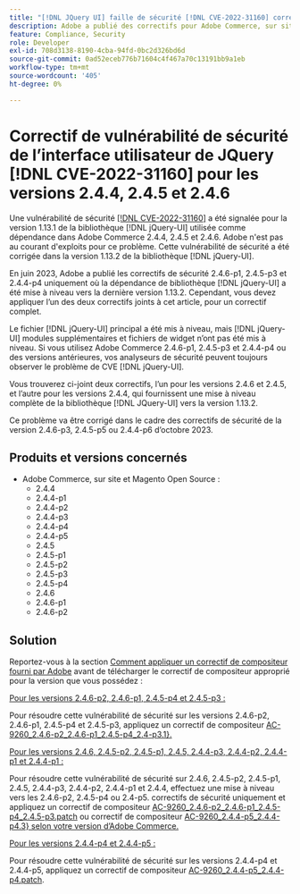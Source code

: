 ```yaml
---
title: "[!DNL JQuery UI] faille de sécurité [!DNL CVE-2022-31160] correctif pour les versions 2.4.4, 2.4.5 et 2.4.6"
description: Adobe a publié des correctifs pour Adobe Commerce, sur site et Magento Open Source. Ces correctifs résolvent la vulnérabilité de sécurité  [!DNL CVE-2022-31160] signalée pour [!DNL jQuery-UI] la version 1.13.1 de la bibliothèque utilisée comme dépendance dans Adobe Commerce 2.4.4, 2.4.5 et 2.4.6.
feature: Compliance, Security
role: Developer
exl-id: 708d3138-8190-4cba-94fd-0bc2d326bd6d
source-git-commit: 0ad52eceb776b71604c4f467a70c13191bb9a1eb
workflow-type: tm+mt
source-wordcount: '405'
ht-degree: 0%

---
```


# Correctif de vulnérabilité de sécurité de l’interface utilisateur de JQuery [!DNL CVE-2022-31160] pour les versions 2.4.4, 2.4.5 et 2.4.6

Une vulnérabilité de sécurité [[!DNL CVE-2022-31160]](https://nvd.nist.gov/vuln/detail/CVE-2022-31160) a été signalée pour la version 1.13.1 de la bibliothèque [!DNL jQuery-UI] utilisée comme dépendance dans Adobe Commerce 2.4.4, 2.4.5 et 2.4.6. Adobe n&#39;est pas au courant d&#39;exploits pour ce problème. Cette vulnérabilité de sécurité a été corrigée dans la version 1.13.2 de la bibliothèque [!DNL jQuery-UI].

En juin 2023, Adobe a publié les correctifs de sécurité 2.4.6-p1, 2.4.5-p3 et 2.4.4-p4 uniquement où la dépendance de bibliothèque [!DNL jQuery-UI] a été mise à niveau vers la dernière version 1.13.2. Cependant, vous devez appliquer l’un des deux correctifs joints à cet article, pour un correctif complet.

Le fichier [!DNL jQuery-UI] principal a été mis à niveau, mais [!DNL jQuery-UI] modules supplémentaires et fichiers de widget n’ont pas été mis à niveau. Si vous utilisez Adobe Commerce 2.4.6-p1, 2.4.5-p3 et 2.4.4-p4 ou des versions antérieures, vos analyseurs de sécurité peuvent toujours observer le problème de CVE [!DNL jQuery-UI].

Vous trouverez ci-joint deux correctifs, l’un pour les versions 2.4.6 et 2.4.5, et l’autre pour les versions 2.4.4, qui fournissent une mise à niveau complète de la bibliothèque [!DNL JQuery-UI] vers la version 1.13.2.

Ce problème va être corrigé dans le cadre des correctifs de sécurité de la version 2.4.6-p3, 2.4.5-p5 ou 2.4.4-p6 d’octobre 2023.

## Produits et versions concernés

* Adobe Commerce, sur site et Magento Open Source :
   * 2.4.4
   * 2.4.4-p1
   * 2.4.4-p2
   * 2.4.4-p3
   * 2.4.4-p4
   * 2.4.4-p5
   * 2.4.5
   * 2.4.5-p1
   * 2.4.5-p2
   * 2.4.5-p3
   * 2.4.5-p4
   * 2.4.6
   * 2.4.6-p1
   * 2.4.6-p2

## Solution

Reportez-vous à la section [Comment appliquer un correctif de compositeur fourni par Adobe](/docs/commerce-knowledge-base/kb/how-to/how-to-apply-a-composer-patch-provided-by-magento.html) avant de télécharger le correctif de compositeur approprié pour la version que vous possédez :

<u> Pour les versions 2.4.6-p2, 2.4.6-p1, 2.4.5-p4 et 2.4.5-p3 :</u>

Pour résoudre cette vulnérabilité de sécurité sur les versions 2.4.6-p2, 2.4.6-p1, 2.4.5-p4 et 2.4.5-p3, appliquez un correctif de compositeur [AC-9260_2.4.6-p2_2.4.6-p1_2.4.5-p4_2.4-p3.1}.](assets/AC-9260_2.4.6-p2_2.4.6-p1_2.4.5-p4_2.4.5-p3_patch.zip)

<u> Pour les versions 2.4.6, 2.4.5-p2, 2.4.5-p1, 2.4.5, 2.4.4-p3, 2.4.4-p2, 2.4.4-p1 et 2.4.4-p1 : </u>

Pour résoudre cette vulnérabilité de sécurité sur 2.4.6, 2.4.5-p2, 2.4.5-p1, 2.4.5, 2.4.4-p3, 2.4.4-p2, 2.4.4-p1 et 2.4.4, effectuez une mise à niveau vers les 2.4.6-p2, 2.4.5-p4 ou 2.4-p5. correctifs de sécurité uniquement et appliquez un correctif de compositeur [AC-9260_2.4.6-p2_2.4.6-p1_2.4.5-p4_2.4.5-p3.patch](assets/AC-9260_2.4.6-p2_2.4.6-p1_2.4.5-p4_2.4.5-p3_patch.zip) ou correctif de compositeur [AC-9260_2.4.4-p5_2.4.4-p4.3} selon votre version d’Adobe Commerce.](assets/AC-9260_2.4.4-p5_2.4.4-p4_patch.zip)

<u>Pour les versions 2.4.4-p4 et 2.4.4-p5 :</u>

Pour résoudre cette vulnérabilité de sécurité sur les versions 2.4.4-p4 et 2.4.4-p5, appliquez un correctif de compositeur [AC-9260_2.4.4-p5_2.4.4-p4.patch](assets/AC-9260_2.4.4-p5_2.4.4-p4_patch.zip).
